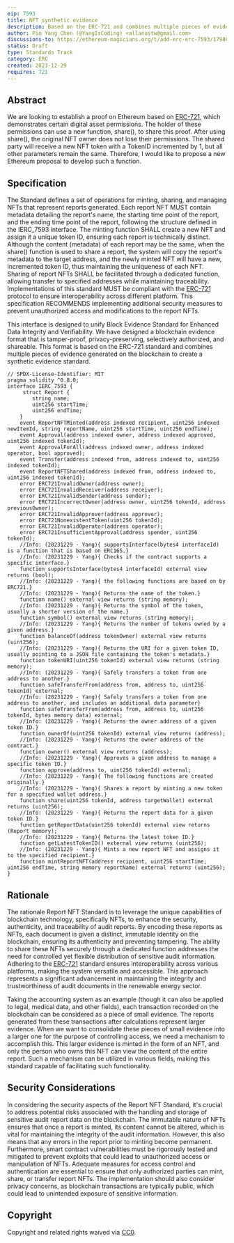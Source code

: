 ```yaml
---
eip: 7593
title: NFT synthetic evidence
description: Based on the ERC-721 and combines multiple pieces of evidence generated on the blockchain to create a synthetic evidence.
author: Pin Yang Chen (@YangIsCoding) <allanustw@gmail.com>
discussions-to: https://ethereum-magicians.org/t/add-erc-erc-7593/17986
status: Draft
type: Standards Track
category: ERC
created: 2023-12-29
requires: 721
---
```


## Abstract

We are looking to establish a proof on Ethereum based on [ERC-721](./eip-721.md), which demonstrates certain digital asset permissions. The holder of these permissions can use a new function, share(), to share this proof. After using share(), the original NFT owner does not lose their permissions. The shared party will receive a new NFT token with a TokenID incremented by 1, but all other parameters remain the same. Therefore, I would like to propose a new Ethereum proposal to develop such a function.

## Specification

The Standard defines a set of operations for minting, sharing, and managing NFTs that represent reports generated. Each report NFT MUST contain metadata detailing the report's name, the starting time point of the report, and the ending time point of the report, following the structure defined in the IERC_7593 interface. The minting function SHALL create a new NFT and assign it a unique token ID, ensuring each report is technically distinct. Although the content (metadata) of each report may be the same, when the share() function is used to share a report, the system will copy the report's metadata to the target address, and the newly minted NFT will have a new, incremented token ID, thus maintaining the uniqueness of each NFT. Sharing of report NFTs SHALL be facilitated through a dedicated function, allowing transfer to specified addresses while maintaining traceability. Implementations of this standard MUST be compliant with the [ERC-721](./eip-721.md) protocol to ensure interoperability across different platform. This specification RECOMMENDS implementing additional security measures to prevent unauthorized access and modifications to the report NFTs.

This interface is designed to unify Block Evidence Standard for Enhanced Data Integrity and Verifiability. We have designed a blockchain evidence format that is tamper-proof, privacy-preserving, selectively authorized, and shareable. This format is based on the ERC-721 standard and combines multiple pieces of evidence generated on the blockchain to create a synthetic evidence standard.

```solidity
// SPDX-License-Identifier: MIT
pragma solidity ^0.8.0;
interface IERC_7593 {
     struct Report {
        string name;
        uint256 startTime;
        uint256 endTime;
    }
    event ReportNFTMinted(address indexed recipient, uint256 indexed newItemId, string reportName, uint256 startTime, uint256 endTime);
    event Approval(address indexed owner, address indexed approved, uint256 indexed tokenId);
    event ApprovalForAll(address indexed owner, address indexed operator, bool approved);
    event Transfer(address indexed from, address indexed to, uint256 indexed tokenId);
    event ReportNFTShared(address indexed from, address indexed to, uint256 indexed tokenId);
    error ERC721InvalidOwner(address owner);
    error ERC721InvalidReceiver(address receiver);
    error ERC721InvalidSender(address sender);
    error ERC721IncorrectOwner(address owner, uint256 tokenId, address previousOwner);
    error ERC721InvalidApprover(address approver);
    error ERC721NonexistentToken(uint256 tokenId);
    error ERC721InvalidOperator(address operator);
    error ERC721InsufficientApproval(address spender, uint256 tokenId);
    //Info: (20231229 - Yang){ supportsInterface(bytes4 interfaceId) is a function that is based on ERC165.}
    //Info: (20231229 - Yang){ Checks if the contract supports a specific interface.}
    function supportsInterface(bytes4 interfaceId) external view returns (bool);
    //Info: (20231229 - Yang){ the following functions are based on by ERC721.}
    //Info: (20231229 - Yang){ Returns the name of the token.}
    function name() external view returns (string memory);
    //Info: (20231229 - Yang){ Returns the symbol of the token, usually a shorter version of the name.}
    function symbol() external view returns (string memory);
    //Info: (20231229 - Yang){ Returns the number of tokens owned by a given address.}
    function balanceOf(address tokenOwner) external view returns (uint256);
    //Info: (20231229 - Yang){ Returns the URI for a given token ID, usually pointing to a JSON file containing the token's metadata.}
    function tokenURI(uint256 tokenId) external view returns (string memory);
    //Info: (20231229 - Yang){ Safely transfers a token from one address to another.}
    function safeTransferFrom(address from, address to, uint256 tokenId) external;
    //Info: (20231229 - Yang){ Safely transfers a token from one address to another, and includes an additional data parameter}
    function safeTransferFrom(address from, address to, uint256 tokenId, bytes memory data) external;
    //Info: (20231229 - Yang){ Returns the owner address of a given token ID.}
    function ownerOf(uint256 tokenId) external view returns (address);
    //Info: (20231229 - Yang){ Returns the owner address of the contract.}
    function owner() external view returns (address);
    //Info: (20231229 - Yang){ Approves a given address to manage a specific token ID.}
    function approve(address to, uint256 tokenId) external;
    //Info: (20231229 - Yang){ The following functions are created originally.}
    //Info: (20231229 - Yang){ Shares a report by minting a new token for a specified wallet address.}
    function share(uint256 tokenId, address targetWallet) external returns (uint256);
    //Info: (20231229 - Yang){ Returns the report data for a given token ID.}
    function getReportData(uint256 tokenId) external view returns (Report memory);
    //Info: (20231229 - Yang){ Returns the latest token ID.}
    function getLatestTokenID() external view returns (uint256);
    //Info: (20231229 - Yang){ Mints a new report NFT and assigns it to the specified recipient.}
    function mintReportNFT(address recipient, uint256 startTime, uint256 endTime, string memory reportName) external returns (uint256);
}
```

## Rationale

The rationale Report NFT Standard is to leverage the unique capabilities of blockchain technology, specifically NFTs, to enhance the security, authenticity, and traceability of audit reports. By encoding these reports as NFTs, each document is given a distinct, immutable identity on the blockchain, ensuring its authenticity and preventing tampering. The ability to share these NFTs securely through a dedicated function addresses the need for controlled yet flexible distribution of sensitive audit information. Adhering to the [ERC-721](./eip-721.md) standard ensures interoperability across various platforms, making the system versatile and accessible. This approach represents a significant advancement in maintaining the integrity and trustworthiness of audit documents in the renewable energy sector.

Taking the accounting system as an example (though it can also be applied to legal, medical data, and other fields), each transaction recorded on the blockchain can be considered as a piece of small evidence. The reports generated from these transactions after calculations represent larger evidence. When we want to consolidate these pieces of small evidence into a larger one for the purpose of controlling access, we need a mechanism to accomplish this. This larger evidence is minted in the form of an NFT, and only the person who owns this NFT can view the content of the entire report. Such a mechanism can be utilized in various fields, making this standard capable of facilitating such functionality.

## Security Considerations

In considering the security aspects of the Report NFT Standard, it's crucial to address potential risks associated with the handling and storage of sensitive audit report data on the blockchain. The immutable nature of NFTs ensures that once a report is minted, its content cannot be altered, which is vital for maintaining the integrity of the audit information. However, this also means that any errors in the report prior to minting become permanent. Furthermore, smart contract vulnerabilities must be rigorously tested and mitigated to prevent exploits that could lead to unauthorized access or manipulation of NFTs. Adequate measures for access control and authentication are essential to ensure that only authorized parties can mint, share, or transfer report NFTs. The implementation should also consider privacy concerns, as blockchain transactions are typically public, which could lead to unintended exposure of sensitive information.

## Copyright

Copyright and related rights waived via [CC0](../LICENSE.md).
